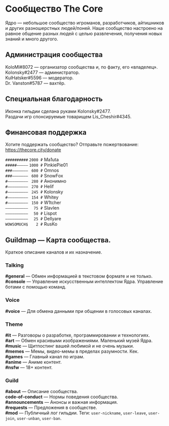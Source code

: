 # Сообщество The Core

Ядро — небольшое сообщество игроманов, разработчиков, айтишников и других разношерстных людей/поней. Наше сообщество настроено на равное общение разных людей с целью развлечения, получения новых знаний и много другого.

## Администрация сообщества

KoloMl#8072 — организатор сообщества и, по факту, его «владелец».  
Kolonsky#2477 — администратор.  
KulHatsker#5596 — модератор.  
Dr. Vanston#5787 — вахтёр.

## Специальная благодарность

Иконка гильдии сделана руками Kolonsky#2477.  
Раздачи игр спонсируемые товарищем Lis_Cheshir#4345.  

## Финансовая поддержка

Хотите поддержать сообщество? Отправьте пожертвование: https://thecore.city/donate

`##########` `2000 ₽` Ma1uta  
`#####—————` `1000 ₽` PinkiePie01  
`###———————` ` 600 ₽` Omnos  
`###———————` ` 600 ₽` SnowFox  
`#—————————` ` 280 ₽` Анонимно  
`#—————————` ` 270 ₽` Helif  
`#—————————` ` 245 ₽` Kolonsky  
`#—————————` ` 154 ₽` Whitey  
`#—————————` ` 150 ₽` W1tcher  
`——————————` `  75 ₽` Slavlen   
`——————————` `  50 ₽` Lispot  
`——————————` `  25 ₽` Dellyare  
`WOWSOMUCH$` `   2 ₽` RusKo

## Guildmap — Карта сообщества.

Краткое описание каналов и их назначение.

### Talking

**#general** — Обмен информацией в текстовом формате и не только.  
**#console** — Управление искусственным интеллектом Ядра. Управление ботами с помощью команд.

### Voice

**#voice** — Для обмена данными при общении в голосовых каналах.

### Theme

**#it** — Разговоры о разработке, программировании и технологиях.  
**#art** — Обмен красивыми изображениями. Маленький музей Ядра.  
**#music** — Щитпостинг вашей любимой и не очень музыки.  
**#memes** — Мемы, видео-мемы в пределах разумности. Кек.  
**#games** — Главный канал по играм.  
**#anime** — Аниме контент.  
**#nsfw** — 18+ контент.

### Guild

**#about** — Описание сообщества.  
**code-of-conduct** — Нормы поведения сообщества.  
**#announcements** — Анонсы и важная информация.  
**#requests** — Предложения в сообществе.  
**#mod** — Публичный лог гильдии. Теги: `user-nickname`, `user-leave`, `user-join`, `user-unban`, `user-ban`.